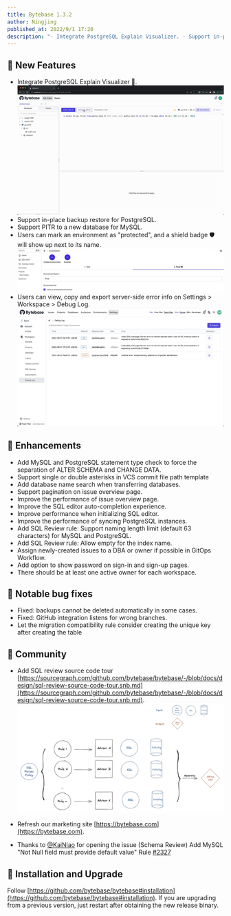 ```yaml
---
title: Bytebase 1.3.2
author: Ningjing
published_at: 2022/9/1 17:20
description: "- Integrate PostgreSQL Explain Visualizer. - Support in-place backup restore for PostgreSQL. - Support PITR to a new database for MySQL. - Users can mark an environment as protected, and a shield badge will show up next to its name."
---
```


## 🚀 New Features

- Integrate PostgreSQL Explain Visualizer 👀.
![pg-explain-visualizer](/static/changelog/1.3.2/pg-explain-visualizer.gif)
- Support in-place backup restore for PostgreSQL.
- Support PITR to a new database for MySQL.
- Users can mark an environment as "protected", and a shield badge 🛡️ will show up next to its name.
![environment-protected](/static/changelog/1.3.2/environment-protected.webp)
- Users can view, copy and export server-side error info on Settings > Workspace > Debug Log.
![debug-log](/static/changelog/1.3.2/debug-log.webp)

## 🎄 Enhancements

- Add MySQL and PostgreSQL statement type check to force the separation of ALTER SCHEMA and CHANGE DATA.
- Support single or double asterisks in VCS commit file path template
- Add database name search when transferring databases. 
- Support pagination on issue overview page.
- Improve the performance of issue overview page.
- Improve the SQL editor auto-completion experience.
- Improve performance when initializing SQL editor.
- Improve the performance of syncing PostgreSQL instances.
- Add SQL Review rule: Support naming length limit (default 63 characters) for MySQL and PostgreSQL.
- Add SQL Review rule: Allow empty for the index name.
- Assign newly-created issues to a DBA or owner if possible in GitOps Workflow.
- Add option to show password on sign-in and sign-up pages. 
- There should be at least one active owner for each workspace. 

## 🐞 Notable bug fixes

- Fixed: backups cannot be deleted automatically in some cases.
- Fixed: GitHub integration listens for wrong branches.
- Let the migration compatibility rule consider creating the unique key after creating the table
 
## 🎠 Community

- Add SQL review source code tour [https://sourcegraph.com/github.com/bytebase/bytebase/-/blob/docs/design/sql-review-source-code-tour.snb.md](https://sourcegraph.com/github.com/bytebase/bytebase/-/blob/docs/design/sql-review-source-code-tour.snb.md).
![sql-review-tour](/static/changelog/1.3.2/sql-review-tour.webp)
  
- Refresh our marketing site [https://bytebase.com](https://bytebase.com).
- Thanks to [@KaiNiao](https://github.com/KaiNiao) for opening the issue (Schema Review) Add MySQL "Not Null field must provide default value" Rule [#2327](https://github.com/bytebase/bytebase/issues/2327)

## 📕 Installation and Upgrade

Follow [https://github.com/bytebase/bytebase#installation](https://github.com/bytebase/bytebase#installation). If you are upgrading from a previous version, just restart after obtaining the new release binary.